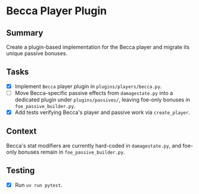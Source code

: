 # Becca Player Plugin

## Summary
Create a plugin-based implementation for the Becca player and migrate its unique passive bonuses.

## Tasks
- [x] Implement `Becca` player plugin in `plugins/players/becca.py`.
- [ ] Move Becca-specific passive effects from `damagestate.py` into a dedicated plugin under `plugins/passives/`, leaving foe-only bonuses in `foe_passive_builder.py`.
- [x] Add tests verifying Becca's player and passive work via `create_player`.

## Context
Becca's stat modifiers are currently hard-coded in `damagestate.py`, and foe-only bonuses remain in `foe_passive_builder.py`.

## Testing
- [x] Run `uv run pytest`.

